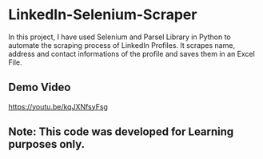 # LinkedIn-Selenium-Scraper
In this project, I have used Selenium and Parsel Library in Python to automate the scraping process of LinkedIn Profiles. It scrapes name, address and contact informations of the profile and saves them in an Excel File.

## Demo Video 
https://youtu.be/kqJXNfsyFsg


## **Note:** This code was developed for Learning purposes only. 
